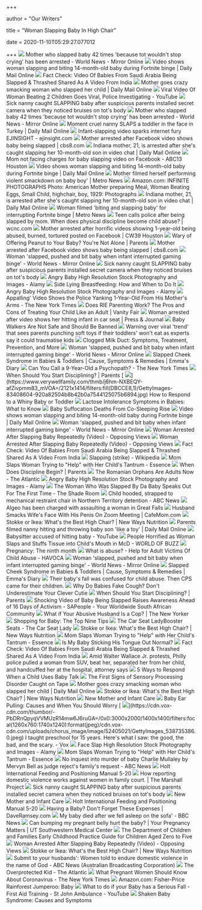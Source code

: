 +++
        
author = "Our Writers"
        
title = "Woman Slapping Baby In High Chair"
        
date = 2020-11-10T05:29:27.077012
        
+++
[ ![](https://i2-prod.mirror.co.uk/incoming/article9270069.ece/ALTERNATES/s1200b/Mother-slaps-and-punches-her-baby-in-the-head-42-times.jpg)](https://i2-prod.mirror.co.uk/incoming/article9270069.ece/ALTERNATES/s1200b/Mother-slaps-and-punches-her-baby-in-the-head-42-times.jpg) Mother who slapped baby 42 times 'because tot wouldn't stop crying' has  been arrested - World News - Mirror Online
[ ![](https://i.dailymail.co.uk/1s/2019/12/19/21/22471160-0-image-a-129_1576792525225.jpg)](https://i.dailymail.co.uk/1s/2019/12/19/21/22471160-0-image-a-129_1576792525225.jpg) Video shows woman slapping and biting 14-month-old baby during Fortnite  binge | Daily Mail Online
[ ![](https://i.dailymail.co.uk/i/newpix/2018/07/19/18/4E68C00D00000578-0-image-a-4_1532021146286.jpg)](https://i.dailymail.co.uk/i/newpix/2018/07/19/18/4E68C00D00000578-0-image-a-4_1532021146286.jpg) Fact Check: Video Of Babies From Saudi Arabia Being Slapped & Thrashed  Shared As A Video From India
[ ![](https://i.dailymail.co.uk/i/pix/2017/01/03/16/3BD04CC500000578-4084556-image-m-68_1483461761071.jpg)](https://i.dailymail.co.uk/i/pix/2017/01/03/16/3BD04CC500000578-4084556-image-m-68_1483461761071.jpg) Mother goes crazy smacking woman who slapped her child | Daily Mail Online
[ ![](https://i.ytimg.com/vi/Ij8hdFWkV5o/maxresdefault.jpg)](https://i.ytimg.com/vi/Ij8hdFWkV5o/maxresdefault.jpg) Viral Video Of Woman Beating 2 Children Goes Viral, Police Investigating -  YouTube
[ ![](https://www.thesun.co.uk/wp-content/uploads/2017/05/hd-composite-woman-and-child.jpg?strip=all&quality=100&w=750&h=500&crop=1)](https://www.thesun.co.uk/wp-content/uploads/2017/05/hd-composite-woman-and-child.jpg?strip=all&quality=100&w=750&h=500&crop=1) Sick nanny caught SLAPPING baby after suspicious parents installed secret  camera when they noticed bruises on tot's body
[ ![](https://i2-prod.mirror.co.uk/incoming/article9270069.ece/ALTERNATES/s1200/Mother-slaps-and-punches-her-baby-in-the-head-42-times.jpg)](https://i2-prod.mirror.co.uk/incoming/article9270069.ece/ALTERNATES/s1200/Mother-slaps-and-punches-her-baby-in-the-head-42-times.jpg) Mother who slapped baby 42 times 'because tot wouldn't stop crying' has  been arrested - World News - Mirror Online
[ ![](https://i.dailymail.co.uk/i/pix/2017/05/16/10/405A5BA700000578-4510092-image-a-23_1494926990186.jpg)](https://i.dailymail.co.uk/i/pix/2017/05/16/10/405A5BA700000578-4510092-image-a-23_1494926990186.jpg) Moment cruel nanny SLAPS a toddler in the face in Turkey | Daily Mail Online
[ ![](https://static.hkej.com/eji/images/2016/11/16/1434986_b338ff15fad59bb95c90fca4b8f4e83a.jpg)](https://static.hkej.com/eji/images/2016/11/16/1434986_b338ff15fad59bb95c90fca4b8f4e83a.jpg) Infant-slapping video sparks internet fury EJINSIGHT - ejinsight.com
[ ![](https://media.cbs8.com/assets/KFMB/images/b53d311a-59b3-4200-9856-233ad1522579/b53d311a-59b3-4200-9856-233ad1522579_1140x641.jpg)](https://media.cbs8.com/assets/KFMB/images/b53d311a-59b3-4200-9856-233ad1522579/b53d311a-59b3-4200-9856-233ad1522579_1140x641.jpg) Mother arrested after Facebook video shows baby being slapped | cbs8.com
[ ![](https://i.dailymail.co.uk/1s/2020/02/25/21/25193746-8044125-image-m-175_1582667788983.jpg)](https://i.dailymail.co.uk/1s/2020/02/25/21/25193746-8044125-image-m-175_1582667788983.jpg) Indiana mother, 21, is arrested after she's caught slapping her  10-month-old son in video chat | Daily Mail Online
[ ![](https://cdn.abcotvs.com/dip/images/2724405_120117-cnn-child-abuse-facebook-vid.jpg?w=1600)](https://cdn.abcotvs.com/dip/images/2724405_120117-cnn-child-abuse-facebook-vid.jpg?w=1600) Mom not facing charges for baby slapping video on Facebook - ABC13 Houston
[ ![](https://i.dailymail.co.uk/1s/2019/12/19/22/22469674-7811587-image-m-17_1576796077277.jpg)](https://i.dailymail.co.uk/1s/2019/12/19/22/22469674-7811587-image-m-17_1576796077277.jpg) Video shows woman slapping and biting 14-month-old baby during Fortnite  binge | Daily Mail Online
[ ![](https://i2.wp.com/metro.co.uk/wp-content/uploads/2020/02/comp-1582646238_1582664278.png?w=1200&h=630&crop=1&quality=90&strip=all&zoom=1&ssl=1)](https://i2.wp.com/metro.co.uk/wp-content/uploads/2020/02/comp-1582646238_1582664278.png?w=1200&h=630&crop=1&quality=90&strip=all&zoom=1&ssl=1) Mother filmed herself performing violent smackdown on baby boy' | Metro News
[ ![](https://images-na.ssl-images-amazon.com/images/I/71a6YbE5ccL._AC_SL1500_.jpg)](https://images-na.ssl-images-amazon.com/images/I/71a6YbE5ccL._AC_SL1500_.jpg) Amazon.com: INFINITE PHOTOGRAPHS Photo: American Mother preparing Meal, Woman  Beating Eggs, Small Child, highchair, boy, 1929: Photographs
[ ![](https://i.dailymail.co.uk/1s/2020/02/25/22/25194430-0-image-a-196_1582668379684.jpg)](https://i.dailymail.co.uk/1s/2020/02/25/22/25194430-0-image-a-196_1582668379684.jpg) Indiana mother, 21, is arrested after she's caught slapping her  10-month-old son in video chat | Daily Mail Online
[ ![](https://i2.wp.com/metro.co.uk/wp-content/uploads/2019/12/PRI_112848968.jpg?quality=90&strip=all&zoom=1&resize=540%2C303&ssl=1)](https://i2.wp.com/metro.co.uk/wp-content/uploads/2019/12/PRI_112848968.jpg?quality=90&strip=all&zoom=1&resize=540%2C303&ssl=1) Woman filmed 'biting and slapping baby' for interrupting Fortnite binge |  Metro News
[ ![](https://media.wcnc.com/assets/WCNC/images/e8199101-c6f6-41d4-9963-2ff9e509fadd/e8199101-c6f6-41d4-9963-2ff9e509fadd_1140x641.jpg)](https://media.wcnc.com/assets/WCNC/images/e8199101-c6f6-41d4-9963-2ff9e509fadd/e8199101-c6f6-41d4-9963-2ff9e509fadd_1140x641.jpg) Teen calls police after being slapped by mom. When does physical discipline  become child abuse? | wcnc.com
[ ![](https://cw39.com/wp-content/uploads/sites/10/2017/04/mom-burns-baby.png)](https://cw39.com/wp-content/uploads/sites/10/2017/04/mom-burns-baby.png) Mother arrested after horrific videos showing 1-year-old being abused,  burned, tortured posted on Facebook | CW39 Houston
[ ![](https://imagesvc.meredithcorp.io/v3/mm/image?url=https%3A%2F%2Fstatic.onecms.io%2Fwp-content%2Fuploads%2Fsites%2F38%2F2014%2F09%2F12212502%2Fp_101588065.jpg&q=85)](https://imagesvc.meredithcorp.io/v3/mm/image?url=https%3A%2F%2Fstatic.onecms.io%2Fwp-content%2Fuploads%2Fsites%2F38%2F2014%2F09%2F12212502%2Fp_101588065.jpg&q=85) Wary of Offering Peanut to Your Baby? You're Not Alone | Parents
[ ![](https://media.cbs8.com/assets/KFMB/images/131e9664-749d-4916-bf73-4cd7a1bae663/131e9664-749d-4916-bf73-4cd7a1bae663_1920x1080.jpg)](https://media.cbs8.com/assets/KFMB/images/131e9664-749d-4916-bf73-4cd7a1bae663/131e9664-749d-4916-bf73-4cd7a1bae663_1920x1080.jpg) Mother arrested after Facebook video shows baby being slapped | cbs8.com
[ ![](https://i2-prod.mirror.co.uk/incoming/article21138579.ece/ALTERNATES/s1200c/0_Fortnite.jpg)](https://i2-prod.mirror.co.uk/incoming/article21138579.ece/ALTERNATES/s1200c/0_Fortnite.jpg) Woman 'slapped, pushed and bit baby when infant interrupted gaming binge' -  World News - Mirror Online
[ ![](https://www.thesun.co.uk/wp-content/uploads/2017/05/nintchdbpict000323912635.jpg?strip=all&w=960)](https://www.thesun.co.uk/wp-content/uploads/2017/05/nintchdbpict000323912635.jpg?strip=all&w=960) Sick nanny caught SLAPPING baby after suspicious parents installed secret  camera when they noticed bruises on tot's body
[ ![](https://c8.alamy.com/comp/TTMY78/baby-stained-with-yogurt-while-eating-yogurt-in-his-high-chair-to-eat-TTMY78.jpg)](https://c8.alamy.com/comp/TTMY78/baby-stained-with-yogurt-while-eating-yogurt-in-his-high-chair-to-eat-TTMY78.jpg) Angry Baby High Resolution Stock Photography and Images - Alamy
[ ![](https://i0.wp.com/post.healthline.com/wp-content/uploads/2020/04/breastfeeding-bed-1296x728-header.jpg?w=1155&h=1528)](https://i0.wp.com/post.healthline.com/wp-content/uploads/2020/04/breastfeeding-bed-1296x728-header.jpg?w=1155&h=1528) Side Lying Breastfeeding: How and When to Do It
[ ![](https://c8.alamy.com/comp/TTMY77/baby-stained-with-yogurt-while-eating-yogurt-in-his-high-chair-to-eat-TTMY77.jpg)](https://c8.alamy.com/comp/TTMY77/baby-stained-with-yogurt-while-eating-yogurt-in-his-high-chair-to-eat-TTMY77.jpg) Angry Baby High Resolution Stock Photography and Images - Alamy
[ ![](https://static01.nyt.com/images/2018/12/11/autossell/snap01/snap01-superJumbo.jpg)](https://static01.nyt.com/images/2018/12/11/autossell/snap01/snap01-superJumbo.jpg) Appalling' Video Shows the Police Yanking 1-Year-Old From His Mother's Arms  - The New York Times
[ ![](https://media.vanityfair.com/photos/54cab62bb8f23e3a031534d1/master/w_2560%2Cc_limit/image.jpg)](https://media.vanityfair.com/photos/54cab62bb8f23e3a031534d1/master/w_2560%2Cc_limit/image.jpg) Does RIE Parenting Work? The Pros and Cons of Treating Your Child Like an  Adult | Vanity Fair
[ ![](https://www.pressandjournal.com/uploads/original/1491420247_033d.jpg)](https://www.pressandjournal.com/uploads/original/1491420247_033d.jpg) Woman arrested after video shows her hitting infant in car seat | Press &  Journal
[ ![](https://www.verywellfamily.com/thmb/fgBWfB4mwm9SQJM7sckIaeiEtuI=/1885x1414/smart/filters:no_upscale()/GettyImages-928328112-50700dedc3c1446badbc4954565835f0.jpg)](https://www.verywellfamily.com/thmb/fgBWfB4mwm9SQJM7sckIaeiEtuI=/1885x1414/smart/filters:no_upscale()/GettyImages-928328112-50700dedc3c1446badbc4954565835f0.jpg) Baby Walkers Are Not Safe and Should Be Banned
[ ![](https://www.thesun.co.uk/wp-content/uploads/2019/06/8-7.png)](https://www.thesun.co.uk/wp-content/uploads/2019/06/8-7.png) Warning over viral 'trend' that sees parents punching soft toys if their  toddlers' won't eat as experts say it could traumatise kids
[ ![](https://i0.wp.com/post.healthline.com/wp-content/uploads/2019/11/High-angle-of-new-mother-breastfeeding-newborn-1296x728-header-1296x728.jpg?w=1155&h=1528)](https://i0.wp.com/post.healthline.com/wp-content/uploads/2019/11/High-angle-of-new-mother-breastfeeding-newborn-1296x728-header-1296x728.jpg?w=1155&h=1528) Clogged Milk Duct: Symptoms, Treatment, Prevention, and More
[ ![](https://i2-prod.mirror.co.uk/incoming/article21138604.ece/ALTERNATES/s615b/0_Fortnite.jpg)](https://i2-prod.mirror.co.uk/incoming/article21138604.ece/ALTERNATES/s615b/0_Fortnite.jpg) Woman 'slapped, pushed and bit baby when infant interrupted gaming binge' -  World News - Mirror Online
[ ![](https://www.emmasdiary.co.uk/images/default-source/postnatal-content/slapped-cheek-syndrome-content-headers-640x527.jpg?sfvrsn=7a37baad_4)](https://www.emmasdiary.co.uk/images/default-source/postnatal-content/slapped-cheek-syndrome-content-headers-640x527.jpg?sfvrsn=7a37baad_4) Slapped Cheek Syndrome in Babies & Toddlers | Cause, Symptoms & Remedies |  Emma's Diary
[ ![](https://static01.nyt.com/images/2012/05/13/magazine/13kids1/13kids-articleLarge.jpg?year=2012&h=366&w=600&sig=0xb48dfa3ea6bf8d7ce1b39fde8a0c0ded)](https://static01.nyt.com/images/2012/05/13/magazine/13kids1/13kids-articleLarge.jpg?year=2012&h=366&w=600&sig=0xb48dfa3ea6bf8d7ce1b39fde8a0c0ded) Can You Call a 9-Year-Old a Psychopath? - The New York Times
[ ![](https://imagesvc.meredithcorp.io/v3/mm/image?url=https%3A%2F%2Fstatic.onecms.io%2Fwp-content%2Fuploads%2Fsites%2F38%2F2010%2F01%2F12225914%2Fp_101512073.jpg&w=272&h=272&c=sc&poi=face&q=85)](https://imagesvc.meredithcorp.io/v3/mm/image?url=https%3A%2F%2Fstatic.onecms.io%2Fwp-content%2Fuploads%2Fsites%2F38%2F2010%2F01%2F12225914%2Fp_101512073.jpg&w=272&h=272&c=sc&poi=face&q=85) When Should You Start Disciplining? | Parents
[ ![](https://www.verywellfamily.com/thmb/j6hm-NXBEQY-afZivpmm83_mVOA=/2121x1414/filters:fill(DBCCE8,1)/GettyImages-83408604-920a82504b8b42b0a7544125075b6894.jpg)](https://www.verywellfamily.com/thmb/j6hm-NXBEQY-afZivpmm83_mVOA=/2121x1414/filters:fill(DBCCE8,1)/GettyImages-83408604-920a82504b8b42b0a7544125075b6894.jpg) How to Respond to a Whiny Baby or Toddler
[ ![](https://post.healthline.com/wp-content/uploads/2019/10/Baby_Bottle_Highchair-732x549-Thumbnail.jpg)](https://post.healthline.com/wp-content/uploads/2019/10/Baby_Bottle_Highchair-732x549-Thumbnail.jpg) Lactose Intolerance Symptoms in Babies: What to Know
[ ![](https://img.webmd.com/dtmcms/live/webmd/consumer_assets/site_images/article_thumbnails/news/2018/02_2018/suid_charlie_hanke/650x350_suid_charlie_hanke.jpg?resize=*:350px)](https://img.webmd.com/dtmcms/live/webmd/consumer_assets/site_images/article_thumbnails/news/2018/02_2018/suid_charlie_hanke/650x350_suid_charlie_hanke.jpg?resize=*:350px) Baby Suffocation Deaths From Co-Sleeping Rise
[ ![](https://i.dailymail.co.uk/1s/2019/12/19/22/22469680-7811587-image-m-15_1576796063901.jpg)](https://i.dailymail.co.uk/1s/2019/12/19/22/22469680-7811587-image-m-15_1576796063901.jpg) Video shows woman slapping and biting 14-month-old baby during Fortnite  binge | Daily Mail Online
[ ![](https://cf-images.eu-west-1.prod.boltdns.net/v1/static/4221396001/bb547b28-8022-4b90-a8be-68b9ec6d3726/58d0eba8-1dc2-45b0-a54c-57ff5d84ed48/1280x720/match/image.jpg)](https://cf-images.eu-west-1.prod.boltdns.net/v1/static/4221396001/bb547b28-8022-4b90-a8be-68b9ec6d3726/58d0eba8-1dc2-45b0-a54c-57ff5d84ed48/1280x720/match/image.jpg) Woman 'slapped, pushed and bit baby when infant interrupted gaming binge' -  World News - Mirror Online
[ ![](https://www.opposingviews.com/.image/t_share/MTUzODg0NTkyODk4ODQ0MzYz/woman-arrested-after-slapping-baby-repeatedly-video-promo-image.jpg)](https://www.opposingviews.com/.image/t_share/MTUzODg0NTkyODk4ODQ0MzYz/woman-arrested-after-slapping-baby-repeatedly-video-promo-image.jpg) Woman Arrested After Slapping Baby Repeatedly (Video) - Opposing Views
[ ![](https://www.opposingviews.com/.image/ar_16:9%2Cc_fill%2Ccs_srgb%2Cfl_progressive%2Cg_faces:center%2Cq_auto:good%2Cw_620/MTU0MDAxMTExNjAyODk4MDAy/parents-feeding-baby-beer-goes-viral-video-promo-image.jpg)](https://www.opposingviews.com/.image/ar_16:9%2Cc_fill%2Ccs_srgb%2Cfl_progressive%2Cg_faces:center%2Cq_auto:good%2Cw_620/MTU0MDAxMTExNjAyODk4MDAy/parents-feeding-baby-beer-goes-viral-video-promo-image.jpg) Woman Arrested After Slapping Baby Repeatedly (Video) - Opposing Views
[ ![](https://thelogicalindian.com/wp-content/uploads/2018/07/37732947_10210263488178662_2322967078182584320_n.jpg)](https://thelogicalindian.com/wp-content/uploads/2018/07/37732947_10210263488178662_2322967078182584320_n.jpg) Fact Check: Video Of Babies From Saudi Arabia Being Slapped & Thrashed  Shared As A Video From India
[ ![](https://upload.wikimedia.org/wikipedia/commons/0/04/FiveFingersFaceHighandMightyTrailerScreenshot1954.jpg)](https://upload.wikimedia.org/wikipedia/commons/0/04/FiveFingersFaceHighandMightyTrailerScreenshot1954.jpg) Slapping (strike) - Wikipedia
[ ![](https://www.essence.com/wp-content/uploads/2015/03/images/2015/03/31/mom-comforts-baby.jpg?width=1920&height=1080)](https://www.essence.com/wp-content/uploads/2015/03/images/2015/03/31/mom-comforts-baby.jpg?width=1920&height=1080) Mom Slaps Woman Trying to "Help" with Her Child's Tantrum - Essence
[ ![](https://imagesvc.meredithcorp.io/v3/mm/image?q=85&c=sc&poi=face&w=1800&h=942&url=https%3A%2F%2Fstatic.onecms.io%2Fwp-content%2Fuploads%2Fsites%2F38%2F2014%2F08%2F12225413%2Fsarahnoda.jpg)](https://imagesvc.meredithcorp.io/v3/mm/image?q=85&c=sc&poi=face&w=1800&h=942&url=https%3A%2F%2Fstatic.onecms.io%2Fwp-content%2Fuploads%2Fsites%2F38%2F2014%2F08%2F12225413%2Fsarahnoda.jpg) When Does Discipline Begin? | Parents
[ ![](https://cdn.theatlantic.com/assets/media/img/2020/06/WEL_Orphans_Opener-1/original.jpg)](https://cdn.theatlantic.com/assets/media/img/2020/06/WEL_Orphans_Opener-1/original.jpg) The Romanian Orphans Are Adults Now - The Atlantic
[ ![](https://c8.alamy.com/comp/TTK816/close-up-portrait-of-angry-baby-boy-crying-while-sitting-on-high-chair-at-home-TTK816.jpg)](https://c8.alamy.com/comp/TTK816/close-up-portrait-of-angry-baby-boy-crying-while-sitting-on-high-chair-at-home-TTK816.jpg) Angry Baby High Resolution Stock Photography and Images - Alamy
[ ![](https://theshaderoom.com/wp-content/uploads/2020/03/IMG_1802.jpg)](https://theshaderoom.com/wp-content/uploads/2020/03/IMG_1802.jpg) The Woman Who Was Slapped By Da Baby Speaks Out For The First Time - The  Shade Room
[ ![](https://www.abc.net.au/cm/rimage/7659422-4x3-xlarge.jpg?v=2)](https://www.abc.net.au/cm/rimage/7659422-4x3-xlarge.jpg?v=2) Child hooded, strapped to mechanical restraint chair in Northern Territory  detention - ABC News
[ ![](https://ewscripps.brightspotcdn.com/dims4/default/ff6fec9/2147483647/strip/true/crop/1067x600+0+3/resize/1280x720!/quality/90/?url=https%3A%2F%2Fewscripps.brightspotcdn.com%2F8c%2F4c%2F59973c844ac29a81b90348d8dd78%2Fbbbbbbbb.png)](https://ewscripps.brightspotcdn.com/dims4/default/ff6fec9/2147483647/strip/true/crop/1067x600+0+3/resize/1280x720!/quality/90/?url=https%3A%2F%2Fewscripps.brightspotcdn.com%2F8c%2F4c%2F59973c844ac29a81b90348d8dd78%2Fbbbbbbbb.png) Algeo has been charged with assaulting a woman in Great Falls
[ ![](https://images.ctfassets.net/iyiurthvosft/featured-img-of-post-224966/ec4a5d3dd19f77c492b3ae045fe6ec63/featured-img-of-post-224966.jpg?w=1800&q=50&fm=jpg&fl=progressive)](https://images.ctfassets.net/iyiurthvosft/featured-img-of-post-224966/ec4a5d3dd19f77c492b3ae045fe6ec63/featured-img-of-post-224966.jpg?w=1800&q=50&fm=jpg&fl=progressive) Husband Smacks Wife's Face With His Penis On Zoom Meeting | CafeMom.com
[ ![](https://i.ytimg.com/vi/X6JTJMiP4dc/hqdefault.jpg)](https://i.ytimg.com/vi/X6JTJMiP4dc/hqdefault.jpg) Stokke or Ikea: What's the Best High Chair? | New Ways Nutrition
[ ![](https://i.dailymail.co.uk/1s/2020/08/04/16/31554136-0-image-a-38_1596556144519.jpg)](https://i.dailymail.co.uk/1s/2020/08/04/16/31554136-0-image-a-38_1596556144519.jpg) Parents filmed nanny hitting and throwing baby son 'like a toy' | Daily  Mail Online
[ ![](https://i.ytimg.com/vi/1m4ipBGb528/hqdefault.jpg)](https://i.ytimg.com/vi/1m4ipBGb528/hqdefault.jpg) Babysitter accused of hitting baby - YouTube
[ ![](https://cdn.worldofbuzz.com/wp-content/uploads/2016/06/woman-at-mcdonalds-slaps-and-stuffs-tissue-into-childs-mouth-to-stop-her-from-crying-world-of-buzz-4.png)](https://cdn.worldofbuzz.com/wp-content/uploads/2016/06/woman-at-mcdonalds-slaps-and-stuffs-tissue-into-childs-mouth-to-stop-her-from-crying-world-of-buzz-4.png) People Horrified as Woman Slaps and Stuffs Tissue into Child's Mouth in McD  - WORLD OF BUZZ
[ ![](https://assets.aboutkidshealth.ca/AKHAssets/pregnancy_the_ninth_month.jpg?renditionid=21)](https://assets.aboutkidshealth.ca/AKHAssets/pregnancy_the_ninth_month.jpg?renditionid=21) Pregnancy: The ninth month
[ ![](http://www.havoca.org/wp-content/uploads/2014/04/havoca-What-Is-Abuse.jpg)](http://www.havoca.org/wp-content/uploads/2014/04/havoca-What-Is-Abuse.jpg) What is abuse? - Help for Adult Victims Of Child Abuse - HAVOCA
[ ![](https://i2-prod.mirror.co.uk/incoming/article21138593.ece/ALTERNATES/s615b/0_Fortnite.jpg)](https://i2-prod.mirror.co.uk/incoming/article21138593.ece/ALTERNATES/s615b/0_Fortnite.jpg) Woman 'slapped, pushed and bit baby when infant interrupted gaming binge' -  World News - Mirror Online
[ ![](https://www.emmasdiary.co.uk/images/default-source/default-album/slapped-cheek-large.jpg?sfvrsn=a3be91a9_2)](https://www.emmasdiary.co.uk/images/default-source/default-album/slapped-cheek-large.jpg?sfvrsn=a3be91a9_2) Slapped Cheek Syndrome in Babies & Toddlers | Cause, Symptoms & Remedies |  Emma's Diary
[ ![](https://nbcnews.shorthandstories.com/child-abuse-pediatricians-short-falls/assets/7FS11Mc2Ub/191104-do-no-harm-mason-hospital-mn-900x1032.jpeg)](https://nbcnews.shorthandstories.com/child-abuse-pediatricians-short-falls/assets/7FS11Mc2Ub/191104-do-no-harm-mason-hospital-mn-900x1032.jpeg) Their baby's fall was confused for child abuse. Then CPS came for their  children.
[ ![](https://imgix.bustle.com/uploads/shutterstock/2020/1/31/1452914e-6023-4935-ad35-87da5b8f4765-shutterstock-1620214054.jpg?w=960&h=540&fit=crop&crop=faces&auto=format%2Ccompress&cs=srgb&q=70)](https://imgix.bustle.com/uploads/shutterstock/2020/1/31/1452914e-6023-4935-ad35-87da5b8f4765-shutterstock-1620214054.jpg?w=960&h=540&fit=crop&crop=faces&auto=format%2Ccompress&cs=srgb&q=70) Why Do Babies Fake Cough? Don't Underestimate Your Clever Cutie
[ ![](https://imagesvc.meredithcorp.io/v3/mm/image?q=85&c=sc&poi=face&w=500&h=262&url=https%3A%2F%2Fstatic.onecms.io%2Fwp-content%2Fuploads%2Fsites%2F38%2F2015%2F03%2F12214205%2Fshutterstock_121697173.jpg)](https://imagesvc.meredithcorp.io/v3/mm/image?q=85&c=sc&poi=face&w=500&h=262&url=https%3A%2F%2Fstatic.onecms.io%2Fwp-content%2Fuploads%2Fsites%2F38%2F2015%2F03%2F12214205%2Fshutterstock_121697173.jpg) When Should You Start Disciplining? | Parents
[ ![](https://www.sapeople.com/wp-content/uploads/2016/11/Baby-crying-pixa.jpg)](https://www.sapeople.com/wp-content/uploads/2016/11/Baby-crying-pixa.jpg) Shocking Video of Baby Being Slapped Raises Awareness Ahead of 16 Days of  Activism - SAPeople - Your Worldwide South African Community
[ ![](https://media.newyorker.com/cartoons/5d8e5c4fec91300008327da4/master/w_2488,h_2560,c_limit/191007_a22816.jpg)](https://media.newyorker.com/cartoons/5d8e5c4fec91300008327da4/master/w_2488,h_2560,c_limit/191007_a22816.jpg) What if Your Abusive Husband Is a Cop? | The New Yorker
[ ![](https://images.agoramedia.com/wte3.0/gcms/Shopping-for-Baby-The-Top-Nine-Tips-02-722x406.jpg?width=400)](https://images.agoramedia.com/wte3.0/gcms/Shopping-for-Baby-The-Top-Nine-Tips-02-722x406.jpg?width=400) Shopping for Baby: The Top Nine Tips
[ ![](https://thecarseatlady.com/wp-content/uploads/2011/05/5.5y-in-RodiFix-head-turned-to-side.jpeg)](https://thecarseatlady.com/wp-content/uploads/2011/05/5.5y-in-RodiFix-head-turned-to-side.jpeg) The Car Seat LadyBooster Seats - The Car Seat Lady
[ ![](https://mk0newwaysnutrij832h.kinstacdn.com/wp-content/uploads/2020/08/Whats-the-Best-High-Chair_-scaled.jpg)](https://mk0newwaysnutrij832h.kinstacdn.com/wp-content/uploads/2020/08/Whats-the-Best-High-Chair_-scaled.jpg) Stokke or Ikea: What's the Best High Chair? | New Ways Nutrition
[ ![](https://www.essence.com/wp-content/uploads/2015/03/images/2015/03/31/mom-comforts-baby.jpg)](https://www.essence.com/wp-content/uploads/2015/03/images/2015/03/31/mom-comforts-baby.jpg) Mom Slaps Woman Trying to "Help" with Her Child's Tantrum - Essence
[ ![](https://i0.wp.com/post.healthline.com/wp-content/uploads/2019/10/4636-woman_holding_baby_sucking-732x549-thumbnail.jpg?w=756&h=567)](https://i0.wp.com/post.healthline.com/wp-content/uploads/2019/10/4636-woman_holding_baby_sucking-732x549-thumbnail.jpg?w=756&h=567) Is My Baby Sticking His Tongue Out Normal?
[ ![](https://thelogicalindian.com/wp-content/uploads/2018/07/37684266_10210263488098660_7060044301744472064_n.jpg)](https://thelogicalindian.com/wp-content/uploads/2018/07/37684266_10210263488098660_7060044301744472064_n.jpg) Fact Check: Video Of Babies From Saudi Arabia Being Slapped & Thrashed  Shared As A Video From India
[ ![](https://cloudfront-us-east-1.images.arcpublishing.com/pmn/4OLC4LUX6FAZVGFSWWD2ZU43DI.jpg)](https://cloudfront-us-east-1.images.arcpublishing.com/pmn/4OLC4LUX6FAZVGFSWWD2ZU43DI.jpg) Amid Walter Wallace Jr. protests, Philly police pulled a woman from SUV,  beat her, separated her from her child, and handcuffed her at the hospital,  attorney says
[ ![](https://www.verywellfamily.com/thmb/Eq8xMLGDK-I-toKoIw70aKAoqTw=/500x350/filters:no_upscale():max_bytes(150000):strip_icc()/GettyImages-670783843-5a7f0ea23128340036c7ad0c.jpg)](https://www.verywellfamily.com/thmb/Eq8xMLGDK-I-toKoIw70aKAoqTw=/500x350/filters:no_upscale():max_bytes(150000):strip_icc()/GettyImages-670783843-5a7f0ea23128340036c7ad0c.jpg) 5 Ways to Respond When a Child Uses Baby Talk
[ ![](https://i.ytimg.com/vi/j83SGmrrbtk/maxresdefault.jpg)](https://i.ytimg.com/vi/j83SGmrrbtk/maxresdefault.jpg) The First Signs of Sensory Processing Disorder Caught on Tape
[ ![](https://i.dailymail.co.uk/i/pix/2017/01/03/16/3BD04C8000000578-4084556-image-a-64_1483461671890.jpg)](https://i.dailymail.co.uk/i/pix/2017/01/03/16/3BD04C8000000578-4084556-image-a-64_1483461671890.jpg) Mother goes crazy smacking woman who slapped her child | Daily Mail Online
[ ![](https://mk0newwaysnutrij832h.kinstacdn.com/wp-content/uploads/2018/10/high-chairs-0440.jpg)](https://mk0newwaysnutrij832h.kinstacdn.com/wp-content/uploads/2018/10/high-chairs-0440.jpg) Stokke or Ikea: What's the Best High Chair? | New Ways Nutrition
[ ![](x-raw-image:///f3626205042aa6d422779ac855267636cc00524cc2b3d4124642a2aedd969a4f)](x-raw-image:///f3626205042aa6d422779ac855267636cc00524cc2b3d4124642a2aedd969a4f) New Mother and Infant Care
[ ![](https://post.healthline.com/wp-content/uploads/2020/07/baby_touching_ear-732x549-thumbnail.jpg)](https://post.healthline.com/wp-content/uploads/2020/07/baby_touching_ear-732x549-thumbnail.jpg) Baby Ear Pulling: Causes and When You Should Worry
[ ![](https://cdn.vox-cdn.com/thumbor/-PbDRnQpyqVVMUzR14mw6J6ruGA=/0x0:3000x2000/1400x1400/filters:focal(1260x760:1740x1240):format(jpeg)/cdn.vox-cdn.com/uploads/chorus_image/image/52405021/GettyImages_538735386.0.jpeg)](https://cdn.vox-cdn.com/thumbor/-PbDRnQpyqVVMUzR14mw6J6ruGA=/0x0:3000x2000/1400x1400/filters:focal(1260x760:1740x1240):format(jpeg)/cdn.vox-cdn.com/uploads/chorus_image/image/52405021/GettyImages_538735386.0.jpeg) I taught preschool for 15 years. Here's what I saw: the good, the bad, and  the scary. - Vox
[ ![](https://c8.alamy.com/comp/2BE54AJ/beautiful-young-woman-slaps-young-man-at-his-friends-party-while-hes-trying-to-touch-her-2BE54AJ.jpg)](https://c8.alamy.com/comp/2BE54AJ/beautiful-young-woman-slaps-young-man-at-his-friends-party-while-hes-trying-to-touch-her-2BE54AJ.jpg) Face Slap High Resolution Stock Photography and Images - Alamy
[ ![](https://www.essence.com/wp-content/uploads/2015/03/images/2015/03/31/mom-comforts-baby-900x600.jpg)](https://www.essence.com/wp-content/uploads/2015/03/images/2015/03/31/mom-comforts-baby-900x600.jpg) Mom Slaps Woman Trying to "Help" with Her Child's Tantrum - Essence
[ ![](https://www.abc.net.au/cm/rimage/5963584-3x2-large.jpg?v=2)](https://www.abc.net.au/cm/rimage/5963584-3x2-large.jpg?v=2) No inquest into murder of baby Charlie Mullaley by Mervyn Bell as judge  reject's family's request - ABC News
[ ![](x-raw-image:///fd903eb158ebb860aafd15e7f33a4321aae6e062168ecf037ef7f3a5407661d9)](x-raw-image:///fd903eb158ebb860aafd15e7f33a4321aae6e062168ecf037ef7f3a5407661d9) Holt International Feeding and Positioning Manual 5-20
[ ![](https://d1n0c1ufntxbvh.cloudfront.net/photo/41091982/57857/2000x/)](https://d1n0c1ufntxbvh.cloudfront.net/photo/41091982/57857/2000x/) How reporting domestic violence works against women in family court. | The  Marshall Project
[ ![](https://www.thesun.co.uk/wp-content/uploads/2017/05/nintchdbpict000323912655.jpg)](https://www.thesun.co.uk/wp-content/uploads/2017/05/nintchdbpict000323912655.jpg) Sick nanny caught SLAPPING baby after suspicious parents installed secret  camera when they noticed bruises on tot's body
[ ![](x-raw-image:///7cf81cbf843170e1d4b76809647daa109351bcc15ca26f7b59b50dda4f6ae6a0)](x-raw-image:///7cf81cbf843170e1d4b76809647daa109351bcc15ca26f7b59b50dda4f6ae6a0) New Mother and Infant Care
[ ![](x-raw-image:///7d4b086a206ad462e9ba6d8cc361255ed51ff4f12b5efb90b31275badb991e32)](x-raw-image:///7d4b086a206ad462e9ba6d8cc361255ed51ff4f12b5efb90b31275badb991e32) Holt International Feeding and Positioning Manual 5-20
[ ![](https://cdn.ramseysolutions.net/media/blog/budgeting/spending/cost-of-having-a-baby.jpg)](https://cdn.ramseysolutions.net/media/blog/budgeting/spending/cost-of-having-a-baby.jpg) Having a Baby? Don't Forget These Expenses | DaveRamsey.com
[ ![](https://ichef.bbci.co.uk/news/976/cpsprodpb/5EB5/production/_95354242_e66f5563-b5e1-4ed7-9627-d1f18c023165.jpg)](https://ichef.bbci.co.uk/news/976/cpsprodpb/5EB5/production/_95354242_e66f5563-b5e1-4ed7-9627-d1f18c023165.jpg) My baby died after we fell asleep on the sofa' - BBC News
[ ![](https://s3-us-west-2.amazonaws.com/utsw-patientcare-web-production/original_images/Pregnant_belly_600.jpg)](https://s3-us-west-2.amazonaws.com/utsw-patientcare-web-production/original_images/Pregnant_belly_600.jpg) Can bumping my pregnant belly hurt the baby? | Your Pregnancy Matters | UT  Southwestern Medical Center
[ ![](x-raw-image:///8066340fbda476d6caa6039417e017533119d1e1b98f5523c05d004828932be7)](x-raw-image:///8066340fbda476d6caa6039417e017533119d1e1b98f5523c05d004828932be7) The Department of Children and Families Early Childhood Practice Guide for  Children Aged Zero to Five
[ ![](https://www.opposingviews.com/.image/ar_8:10%2Cc_fill%2Ccs_srgb%2Cfl_progressive%2Cg_faces:center%2Cq_auto:good%2Cw_620/MTU0MDAwMTYwMjcwMDY3NDUx/baby4jpg.jpg)](https://www.opposingviews.com/.image/ar_8:10%2Cc_fill%2Ccs_srgb%2Cfl_progressive%2Cg_faces:center%2Cq_auto:good%2Cw_620/MTU0MDAwMTYwMjcwMDY3NDUx/baby4jpg.jpg) Woman Arrested After Slapping Baby Repeatedly (Video) - Opposing Views
[ ![](https://mk0newwaysnutrij832h.kinstacdn.com/wp-content/uploads/2018/10/stokke-0384.jpg)](https://mk0newwaysnutrij832h.kinstacdn.com/wp-content/uploads/2018/10/stokke-0384.jpg) Stokke or Ikea: What's the Best High Chair? | New Ways Nutrition
[ ![](https://www.abc.net.au/news/image/8693302-16x9-2150x1210.jpg)](https://www.abc.net.au/news/image/8693302-16x9-2150x1210.jpg) Submit to your husbands': Women told to endure domestic violence in the  name of God - ABC News (Australian Broadcasting Corporation)
[ ![](https://cdn.theatlantic.com/thumbor/TQ2u7nUainFEHODaql187VgFeTg=/media/img/2014/03/25/playgrounds_opener/original.jpg)](https://cdn.theatlantic.com/thumbor/TQ2u7nUainFEHODaql187VgFeTg=/media/img/2014/03/25/playgrounds_opener/original.jpg) The Overprotected Kid - The Atlantic
[ ![](https://static01.nyt.com/images/2020/03/03/science/03VIRUS-PREGNANCY1/03VIRUS-PREGNANCY1-superJumbo-v2.jpg)](https://static01.nyt.com/images/2020/03/03/science/03VIRUS-PREGNANCY1/03VIRUS-PREGNANCY1-superJumbo-v2.jpg) What Pregnant Women Should Know About Coronavirus - The New York Times
[ ![](https://images-na.ssl-images-amazon.com/images/I/7103UuP1lSL._SX679_.jpg)](https://images-na.ssl-images-amazon.com/images/I/7103UuP1lSL._SX679_.jpg) Amazon.com: Fisher-Price Rainforest Jumperoo: Baby
[ ![](https://i.ytimg.com/vi/2cBhgvOEplw/maxresdefault.jpg)](https://i.ytimg.com/vi/2cBhgvOEplw/maxresdefault.jpg) What to do if your Baby has a Serious Fall - First Aid Training - St John  Ambulance - YouTube
[ ![](https://images.ctfassets.net/6m9bd13t776q/6EpoVltAwE4wQsg20KUioo/596750cb3b0902e9ecf4300fb82380fc/shaken-baby-syndrome-anxious-parent-950x1152.jpg?q=75)](https://images.ctfassets.net/6m9bd13t776q/6EpoVltAwE4wQsg20KUioo/596750cb3b0902e9ecf4300fb82380fc/shaken-baby-syndrome-anxious-parent-950x1152.jpg?q=75) Shaken Baby Syndrome: Causes and Symptoms
